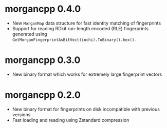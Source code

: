 # morgancpp 0.4.0

* New `MorganMap` data structure for fast identity matching of fingerprints
* Support for reading RDkit run-length encoded (RLE) fingerprints generated using
  `GetMorganFingerprintAsBitVect(inchi).ToBinary().hex()`.

# morgancpp 0.3.0

* New binary format which works for extremely large fingerprint vectors

# morgancpp 0.2.0

* New binary format for fingerprints on disk incompatible with previous versions
* Fast loading and reading using Zstandard compression
